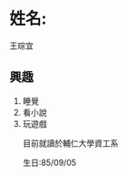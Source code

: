 <h1>姓名:</h1>
<dl>王琮宜</dl>
<h2>興趣</h2>
<ol>
<li>睡覺</li>
<li>看小說</li>
<li>玩遊戲</li>
</ol>
<ul>目前就讀於輔仁大學資工系</ul>
<ul>生日:85/09/05</ul>
